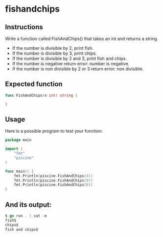 # fishandchips
## Instructions

Write a function called FishAndChips() that takes an int and returns a string.

- If the number is divisible by 2, print fish.
- If the number is divisible by 3, print chips.
- If the number is divisible by 2 and 3, print fish and chips.
- If the number is negative return error: number is negative.
- If the number is non divisible by 2 or 3 return error: non divisible.

## Expected function
```go
func FishAndChips(n int) string {

}
```
## Usage

Here is a possible program to test your function:
```go
package main

import (
	"fmt"
	"piscine"
)

func main() {
	fmt.Println(piscine.FishAndChips(4))
	fmt.Println(piscine.FishAndChips(9))
	fmt.Println(piscine.FishAndChips(6))
}
```
## And its output:
```go
$ go run . | cat -e
fish$
chips$
fish and chips$
```
